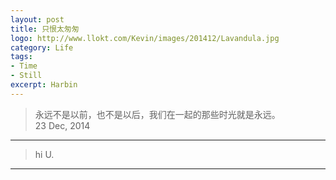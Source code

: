 ```yaml
---
layout: post
title: 只恨太匆匆
logo: http://www.llokt.com/Kevin/images/201412/Lavandula.jpg
category: Life
tags: 
- Time
- Still
excerpt: Harbin
---
```

>永远不是以前，也不是以后，我们在一起的那些时光就是永远。    
>23 Dec, 2014    

***
>hi U.    

***